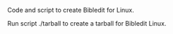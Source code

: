 Code and script to create Bibledit for Linux.

Run script ./tarball to create a tarball for Bibledit Linux.
